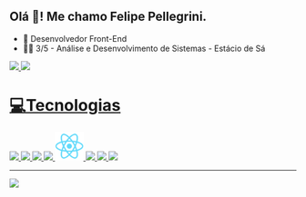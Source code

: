 ## Olá 👋! Me chamo Felipe Pellegrini.

- 📘 Desenvolvedor Front-End
- 👨‍💻 3/5 - Análise e Desenvolvimento de Sistemas - Estácio de Sá

<div>
  <a href="https://github.com/FelipeGPellegrini">
  <img height="160em" src="https://github-readme-stats.vercel.app/api?username=FelipeGPellegrini&show_icons=true&theme=radical">
  <img height="160em" src="https://github-readme-stats.vercel.app/api/top-langs/?username=FelipeGPellegrini&layout=compact&theme=radical&hide=html,objective-c,java,ruby,objective-c-++">
</div>

<h1>💻Tecnologias</h1>
  <div>
     <img width="50px"  src="https://cdn.jsdelivr.net/gh/devicons/devicon/icons/html5/html5-original.svg">
     <img width="50px"  src="https://cdn.jsdelivr.net/gh/devicons/devicon/icons/css3/css3-original.svg">
     <img width="50px"  src="https://cdn.jsdelivr.net/gh/devicons/devicon/icons/javascript/javascript-original.svg">
    <img width="50px"  src="https://raw.githubusercontent.com/microsoft/TypeScript-Website/f407e1ae19e5e990d9901ac8064a32a8cc60edf0/packages/typescriptlang-org/static/branding/ts-logo-512.svg">
     <img width="50px" src="https://raw.githubusercontent.com/devicons/devicon/1119b9f84c0290e0f0b38982099a2bd027a48bf1/icons/react/react-original.svg">
     <img width="50px" src="https://embed.zenn.studio/api/optimize-og-image/704a24e8a136651a66c3/https%3A%2F%2Fbradlc.gallerycdn.vsassets.io%2Fextensions%2Fbradlc%2Fvscode-tailwindcss%2F0.11.17%2F1697643339449%2FMicrosoft.VisualStudio.Services.Icons.Default">
         <img width="50px" src="https://sass-lang.com/assets/img/styleguide/seal-color.png">
         <img width="50px" src="https://assets-global.website-files.com/645baaf6d280a237e2676a09/64cff4a32293c2299fca65b4_nodejslogo.png">
  </div>
  
  <hr>
  
<div>
  <a href="https://www.linkedin.com/in/felipe-pellegrini-775648244/"> <img src="https://img.shields.io/badge/LinkedIn-0077B5?style=for-the-badge&logo=linkedin&logoColor=white">
  
</div>


